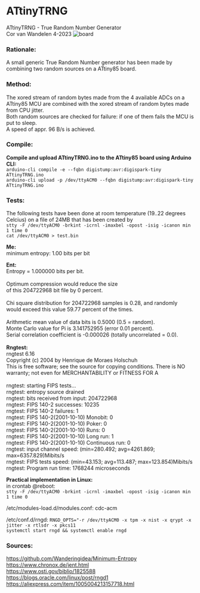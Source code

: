 # ATtinyTRNG
ATtinyTRNG - True Random Number Generator<br>
Cor van Wandelen 4-2023
![board](https://user-images.githubusercontent.com/42114791/236681534-6cbcdde1-d2a2-4768-b075-c8cf92fbb0f1.jpg)

### Rationale:<br>
A small generic True Random Number generator has been made by combining two random sources on a ATtiny85 board.

### Method:<br>
The xored stream of random bytes made from the 4 available ADCs on a ATtiny85 MCU are combined with the xored stream of
random bytes made from CPU jitter.<br>
Both random sources are checked for failure: if one of them fails the MCU is put to sleep.<br>
A speed of appr. 96 B/s is achieved.

### Compile:<br>
**Compile and upload ATtinyTRNG.ino to the ATtiny85 board using Arduino CLI:**<br>
`arduino-cli compile -e --fqbn digistump:avr:digispark-tiny ATtinyTRNG.ino`<br>
`arduino-cli upload -p /dev/ttyACM0 --fqbn digistump:avr:digispark-tiny ATtinyTRNG.ino`<br>

### Tests:<br>
The following tests have been done at room temperature (19..22 degrees Celcius) on a file of 24MB that has been created by<br>
`stty -F /dev/ttyACM0 -brkint -icrnl -imaxbel -opost -isig -icanon min 1 time 0`<br> 
`cat /dev/ttyACM0 > test.bin`<br>

**Me:**<br>
 minimum entropy: 1.00 bits per bit<br>

**Ent:**<br>
 Entropy = 1.000000 bits per bit.<br>
<br>
 Optimum compression would reduce the size<br>
 of this 204722968 bit file by 0 percent.<br>
<br>
 Chi square distribution for 204722968 samples is 0.28, and randomly<br>
 would exceed this value 59.77 percent of the times.<br>
<br>
 Arithmetic mean value of data bits is 0.5000 (0.5 = random).<br>
 Monte Carlo value for Pi is 3.141752955 (error 0.01 percent).<br>
 Serial correlation coefficient is -0.000026 (totally uncorrelated = 0.0).<br>
<br>
**Rngtest:**<br>
   rngtest 6.16<br>
   Copyright (c) 2004 by Henrique de Moraes Holschuh<br>
   This is free software; see the source for copying conditions.  There is NO warranty; not even for MERCHANTABILITY or FITNESS FOR A <br>
<br>
 rngtest: starting FIPS tests...<br>
 rngtest: entropy source drained<br>
 rngtest: bits received from input: 204722968<br>
 rngtest: FIPS 140-2 successes: 10235<br>
 rngtest: FIPS 140-2 failures: 1<br>
 rngtest: FIPS 140-2(2001-10-10) Monobit: 0<br>
 rngtest: FIPS 140-2(2001-10-10) Poker: 0<br>
 rngtest: FIPS 140-2(2001-10-10) Runs: 0<br>
 rngtest: FIPS 140-2(2001-10-10) Long run: 1<br>
 rngtest: FIPS 140-2(2001-10-10) Continuous run: 0<br>
 rngtest: input channel speed: (min=280.492; avg=4261.869; max=6357.829)Mibits/s<br>
 rngtest: FIPS tests speed: (min=43.153; avg=113.487; max=123.854)Mibits/s<br>
 rngtest: Program run time: 1768244 microseconds<br>

**Practical implementation in Linux:**<br>
in crontab @reboot:<br>
`stty -F /dev/ttyACM0 -brkint -icrnl -imaxbel -opost -isig -icanon min 1 time 0`<br>

/etc/modules-load.d/modules.conf: cdc-acm

/etc/conf.d/rngd: `RNGD_OPTS="-r /dev/ttyACM0 -x tpm -x nist -x qrypt -x jitter -x rtlsdr -x pkcs11`<br>
`systemctl start rngd && systemctl enable rngd`

### Sources:<br>
https://github.com/Wanderingidea/Minimum-Entropy<br>
https://www.chronox.de/jent.html<br>
https://www.osti.gov/biblio/1825588<br>
https://blogs.oracle.com/linux/post/rngd1<br>
https://aliexpress.com/item/1005004213157718.html
